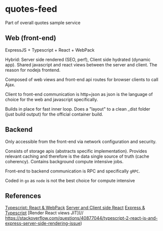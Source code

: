 # quotes-feed

Part of overall quotes sample service 

## Web (front-end)

ExpressJS + Typescript + React + WebPack

Hybrid: Server side rendered (SEO, perf), Client side hydrated (dynamic app).  Shared javascript and react views between the server and client.  The reason for nodejs frontend.

Composed of web views and front-end api routes for browser clients to call Ajax.

Client to front-end communication is http+json as json is the language of choice for the web and javascript specifically.

Builds in place for fast inner loop.  Does a "layout" to a clean _dist folder (just build output) for the official container build.

## Backend

Only accessible from the front-end via network configuration and security.

Consists of storage apis (abstracts specific implementation).  Provides relevant caching and therefore is the data single source of truth (cache coherency).  Contains background compute intensive jobs.

Front-end to backend communication is RPC and specifically `gRPC`.

Coded in `go` as `node` is not the best choice for compute intensive 

## References

[Typescript: React & WebPack](https://www.typescriptlang.org/docs/handbook/react-&-webpack.html#add-a-typescript-configuration-file)
[Server and Client side React](https://dev.to/marvelouswololo/how-to-server-side-render-react-hydrate-it-on-the-client-and-combine-client-and-server-routes-1a3p)
[Express & Typescript](https://github.com/BrianDGLS/express-ts)
[Render React views JIT](// https://stackoverflow.com/questions/40877044/typescript-2-react-js-and-express-server-side-rendering-issue)



